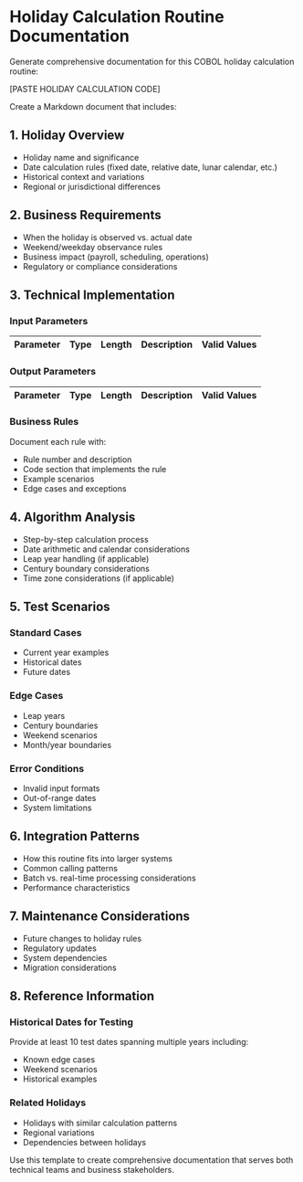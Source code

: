 # Holiday Calculation Routine Documentation

Generate comprehensive documentation for this COBOL holiday calculation routine:

[PASTE HOLIDAY CALCULATION CODE]

Create a Markdown document that includes:

## 1. Holiday Overview
- Holiday name and significance
- Date calculation rules (fixed date, relative date, lunar calendar, etc.)
- Historical context and variations
- Regional or jurisdictional differences

## 2. Business Requirements
- When the holiday is observed vs. actual date
- Weekend/weekday observance rules
- Business impact (payroll, scheduling, operations)
- Regulatory or compliance considerations

## 3. Technical Implementation
### Input Parameters
| Parameter | Type | Length | Description | Valid Values |
|-----------|------|---------|-------------|--------------|

### Output Parameters
| Parameter | Type | Length | Description | Valid Values |
|-----------|------|---------|-------------|--------------|

### Business Rules
Document each rule with:
- Rule number and description
- Code section that implements the rule
- Example scenarios
- Edge cases and exceptions

## 4. Algorithm Analysis
- Step-by-step calculation process
- Date arithmetic and calendar considerations
- Leap year handling (if applicable)
- Century boundary considerations
- Time zone considerations (if applicable)

## 5. Test Scenarios
### Standard Cases
- Current year examples
- Historical dates
- Future dates

### Edge Cases
- Leap years
- Century boundaries
- Weekend scenarios
- Month/year boundaries

### Error Conditions
- Invalid input formats
- Out-of-range dates
- System limitations

## 6. Integration Patterns
- How this routine fits into larger systems
- Common calling patterns
- Batch vs. real-time processing considerations
- Performance characteristics

## 7. Maintenance Considerations
- Future changes to holiday rules
- Regulatory updates
- System dependencies
- Migration considerations

## 8. Reference Information
### Historical Dates for Testing
Provide at least 10 test dates spanning multiple years including:
- Known edge cases
- Weekend scenarios
- Historical examples

### Related Holidays
- Holidays with similar calculation patterns
- Regional variations
- Dependencies between holidays

Use this template to create comprehensive documentation that serves both technical teams and business stakeholders.